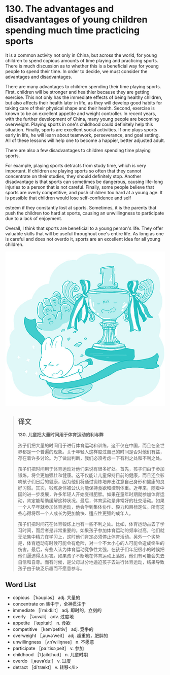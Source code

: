 # 130. The advantages and disadvantages of young children spending much time practicing sports

It is a common activity not only in China, but across the world, for young children to spend copious amounts of time playing and practicing sports. There is much discussion as to whether this is a beneficial way for young people to spend their time. In order to decide, we must consider the advantages and disadvantages.

There are many advantages to children spending their time playing sports. First, children will be stronger and healthier because they are getting exercise. This not only has the immediate effects of being healthy children, but also affects their health later in life, as they will develop good habits for taking care of their physical shape and their health. Second, exercise is known to be an excellent appetite and weight controller. In recent years, with the further development of China, many young people are becoming overweight. Playing sports in one's childhood could definitely help this situation. Finally, sports are excellent social activities. If one plays sports early in life, he will learn about teamwork, perseverance, and goal setting. All of these lessons will help one to become a happier, better adjusted adult.

There are also a few disadvantages to children spending time playing sports.

For example, playing sports detracts from study time, which is very important. If children are playing sports so often that they cannot concentrate on their studies, they should definitely stop. Another disadvantage is that sports can sometimes be dangerous, causing life-long injuries to a person that is not careful. Finally, some people believe that sports are overly competitive, and push children too hard at a young age. It is possible that children would lose self-confidence and self

esteem if they constantly lost at sports. Sometimes, it is the parents that push the children too hard at sports, causing an unwillingness to participate due to a lack of enjoyment.

Overall, I think that sports are beneficial to a young person's life. They offer valuable skills that will be useful throughout one's entire life. As long as one is careful and does not overdo it, sports are an excellent idea for all young children.

![](.gitbook/assets/toefl-ibt-high-score-essays-130.jpg)

> ## 译文
>
> **130. 儿童把大量时间用于体育运动的利与弊**
>
> 孩子们把大量的时间用于进行体育运动和训练，这不仅在中国，而且在全世界都是一个普遍的现象。关于年轻人这样度过自己的时间是否对他们有益，存在着许多讨论。为了做出判断，我们必须考虑一下有利之处和不利之处。
>
> 孩子们把时间用于体育运动对他们来说有很多好处。首先，孩子们由于参加锻炼，将会更加强壮和健康。这不仅能让儿童保持目前的健康，而且还会影响孩子们日后的健康，因为他们将通过锻炼培养出注意自己身形和健康的良好习惯。其次，锻炼身体被公认为能保持食欲和控制体重。近年来，随着中国的进一步发展，许多年轻人开始变得肥胖。如果在童年时期就参加体育运动，肯定能帮助缓解这种状况。最后，体育运动是非常好的社交活动。如果一个人早年就参加体育运动，他会学到集体协作、毅力和目标定位。所有这些心得将帮一个人成长为更加愉快、适应性更强的成年人。
>
> 孩子们把时间花在体育锻炼上也有一些不利之处。比如，体育运动占去了学习时间，而后者是非常重要的。如果孩子参加体育运动的频率过高，他们就无法集中精力在学习上，这时他们肯定必须停止体育活动。另外一个劣势是，体育运动有时候可能会有危险，对一个不太小心的人可能会造成终生的伤害。最后，有些人认为体育运动竞争性太强，在孩子们年纪很小的时候把他们逼迫得太厉害。如果孩子不断地在体育运动上落败，他们有可能会失去自信和自尊。而有时候，是父母过分地逼迫孩子去进行体育运动，结果导致孩子由于缺乏乐趣而不愿意参与。

## Word List

* copious ［ˈkəupiəs］ adj. 大量的
* concentrate on 集中于，全神贯注于
* immediate ［iˈmi:di:it］ adj. 即时的，立刻的
* overly ［ˈəuvəli］ adv. 过度地
* appetite ［ˈæpitait］ n. 食欲
* competitive ［kəmˈpetitiv］ adj. 竞争的
* overweight ［ˌəuvəˈweit］ adj. 超重的，肥胖的
* unwillingness ［ʌnˈwiliŋnəs］ n. 不愿意
* participate ［pa:ˈtisəˌpeit］ v. 参加
* childhood ［ˈtʃaildˌhud］ n. 儿童时期
* overdo ［ˌəuvəˈdu:］ v. 过度
* detract ［diˈtrækt］ v. 转移&lt;/li&gt;

